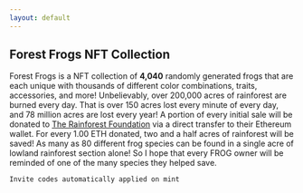 ```yaml
---
layout: default
---
```


## Forest Frogs NFT Collection

Forest Frogs is a NFT collection of **4,040** randomly generated frogs that are each unique with thousands of different color combinations, traits, accessories, and more! Unbelievably, over 200,000 acres of rainforest are burned every day. That is over 150 acres lost every minute of every day, and 78 million acres are lost every year! A portion of every initial sale will be donated to [The Rainforest Foundation](https://rainforestfoundation.org/) via a direct transfer to their Ethereum wallet. For every 1.00 ETH donated, two and a half acres of rainforest will be saved! As many as 80 different frog species can be found in a single acre of lowland rainforest section alone! So I hope that every FROG owner will be reminded of one of the many species they helped save.

```js
Invite codes automatically applied on mint
```